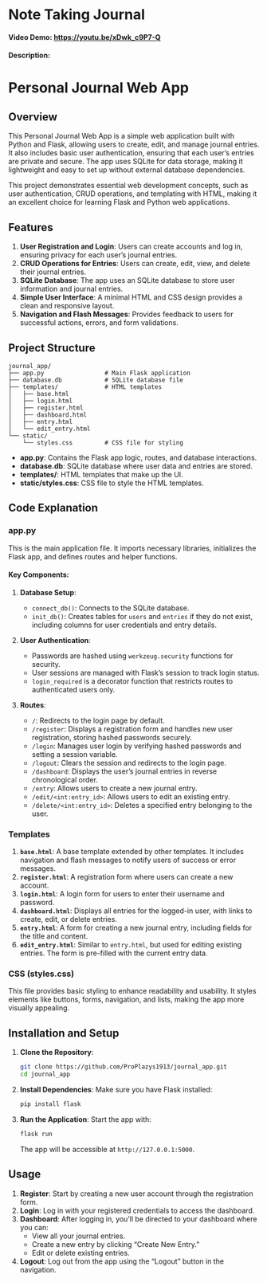 # Note Taking Journal
#### Video Demo:  https://youtu.be/xDwk_c9P7-Q
#### Description:

# Personal Journal Web App

## Overview

This Personal Journal Web App is a simple web application built with Python and Flask, allowing users to create, edit, and manage journal entries. It also includes basic user authentication, ensuring that each user’s entries are private and secure. The app uses SQLite for data storage, making it lightweight and easy to set up without external database dependencies.

This project demonstrates essential web development concepts, such as user authentication, CRUD operations, and templating with HTML, making it an excellent choice for learning Flask and Python web applications.

## Features

1. **User Registration and Login**: Users can create accounts and log in, ensuring privacy for each user’s journal entries.
2. **CRUD Operations for Entries**: Users can create, edit, view, and delete their journal entries.
3. **SQLite Database**: The app uses an SQLite database to store user information and journal entries.
4. **Simple User Interface**: A minimal HTML and CSS design provides a clean and responsive layout.
5. **Navigation and Flash Messages**: Provides feedback to users for successful actions, errors, and form validations.

## Project Structure

```
journal_app/
├── app.py                 # Main Flask application
├── database.db            # SQLite database file
├── templates/             # HTML templates
│   ├── base.html
│   ├── login.html
│   ├── register.html
│   ├── dashboard.html
│   ├── entry.html
│   └── edit_entry.html
└── static/
    └── styles.css         # CSS file for styling
```

- **app.py**: Contains the Flask app logic, routes, and database interactions.
- **database.db**: SQLite database where user data and entries are stored.
- **templates/**: HTML templates that make up the UI.
- **static/styles.css**: CSS file to style the HTML templates.

## Code Explanation

### app.py

This is the main application file. It imports necessary libraries, initializes the Flask app, and defines routes and helper functions.

#### Key Components:

1. **Database Setup**:
   - `connect_db()`: Connects to the SQLite database.
   - `init_db()`: Creates tables for `users` and `entries` if they do not exist, including columns for user credentials and entry details.
   
2. **User Authentication**:
   - Passwords are hashed using `werkzeug.security` functions for security.
   - User sessions are managed with Flask’s session to track login status.
   - `login_required` is a decorator function that restricts routes to authenticated users only.

3. **Routes**:
   - `/`: Redirects to the login page by default.
   - `/register`: Displays a registration form and handles new user registration, storing hashed passwords securely.
   - `/login`: Manages user login by verifying hashed passwords and setting a session variable.
   - `/logout`: Clears the session and redirects to the login page.
   - `/dashboard`: Displays the user’s journal entries in reverse chronological order.
   - `/entry`: Allows users to create a new journal entry.
   - `/edit/<int:entry_id>`: Allows users to edit an existing entry.
   - `/delete/<int:entry_id>`: Deletes a specified entry belonging to the user.

### Templates

1. **`base.html`**: A base template extended by other templates. It includes navigation and flash messages to notify users of success or error messages.
2. **`register.html`**: A registration form where users can create a new account.
3. **`login.html`**: A login form for users to enter their username and password.
4. **`dashboard.html`**: Displays all entries for the logged-in user, with links to create, edit, or delete entries.
5. **`entry.html`**: A form for creating a new journal entry, including fields for the title and content.
6. **`edit_entry.html`**: Similar to `entry.html`, but used for editing existing entries. The form is pre-filled with the current entry data.

### CSS (styles.css)

This file provides basic styling to enhance readability and usability. It styles elements like buttons, forms, navigation, and lists, making the app more visually appealing.

## Installation and Setup

1. **Clone the Repository**:
   ```bash
   git clone https://github.com/ProPlazys1913/journal_app.git
   cd journal_app
   ```

2. **Install Dependencies**:
   Make sure you have Flask installed:
   ```bash
   pip install flask
   ```
4. **Run the Application**:
   Start the app with:
   ```bash
   flask run
   ```
   The app will be accessible at `http://127.0.0.1:5000`.

## Usage

1. **Register**: Start by creating a new user account through the registration form.
2. **Login**: Log in with your registered credentials to access the dashboard.
3. **Dashboard**: After logging in, you’ll be directed to your dashboard where you can:
   - View all your journal entries.
   - Create a new entry by clicking “Create New Entry.”
   - Edit or delete existing entries.
4. **Logout**: Log out from the app using the “Logout” button in the navigation.

